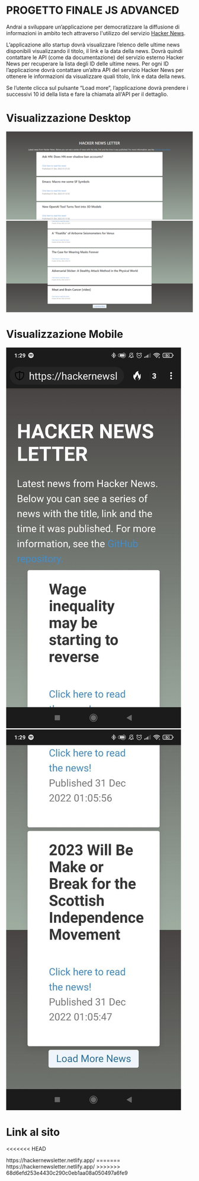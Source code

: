 # PROGETTO FINALE JS ADVANCED
Andrai a sviluppare un’applicazione per democratizzare la diffusione di informazioni in ambito tech attraverso l'utilizzo del servizio <a href="https://github.com/HackerNews/API">Hacker News</a>.

L’applicazione allo startup dovrà visualizzare l’elenco delle ultime news disponibili visualizzando il titolo, il link e la data della news. Dovrà quindi contattare le API (come da documentazione) del servizio esterno Hacker News per recuperare la lista degli ID delle ultime news. Per ogni ID l’applicazione dovrà contattare un’altra API del servizio Hacker News per ottenere le informazioni da visualizzare quali titolo, link e data della news.

Se l’utente clicca sul pulsante “Load more”, l’applicazione dovrà prendere i successivi 10 id della lista e fare la chiamata all'API per il dettaglio.

# Visualizzazione Desktop
<img 
src="src\images\desktopV3.png"
/>
<img 
src="src\images\desktopV2.png"
/>
# Visualizzazione Mobile
<img 
src="src\images\mobileV1.png"
/>
<img 
src="src\images\mobileV2.png"
/>
# Link al sito
<<<<<<< HEAD
<link> https://hackernewsletter.netlify.app/ <!link>
=======
<link>https://hackernewsletter.netlify.app/<!link>
>>>>>>> 68d6efd253e4430c290c0eb1aa08a050497a6fe9
